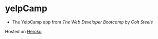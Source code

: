 # yelpCamp

* The YelpCamp app from *The Web Developer Bootcamp* by *Colt Steele*

Hosted on [Heroku](https://fast-oasis-61731.herokuapp.com/)
